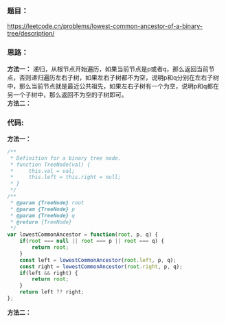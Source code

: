 ### **题目：**
https://leetcode.cn/problems/lowest-common-ancestor-of-a-binary-tree/description/

### **思路：** 
**方法一：** 递归，从根节点开始遍历，如果当前节点是p或者q，那么返回当前节点，否则递归遍历左右子树，如果左右子树都不为空，说明p和q分别在左右子树中，那么当前节点就是最近公共祖先，如果左右子树有一个为空，说明p和q都在另一个子树中，那么返回不为空的子树即可。  
**方法二：** 


### **代码:**
**方法一：**
```js
/**
 * Definition for a binary tree node.
 * function TreeNode(val) {
 *     this.val = val;
 *     this.left = this.right = null;
 * }
 */
/**
 * @param {TreeNode} root
 * @param {TreeNode} p
 * @param {TreeNode} q
 * @return {TreeNode}
 */
var lowestCommonAncestor = function(root, p, q) {
    if(root === null || root === p || root === q) {
        return root;
    }
    const left = lowestCommonAncestor(root.left, p, q);
    const right = lowestCommonAncestor(root.right, p, q);
    if(left && right) {
        return root;
    }
    return left ?? right;     
};
```

**方法二：**
```js

```
